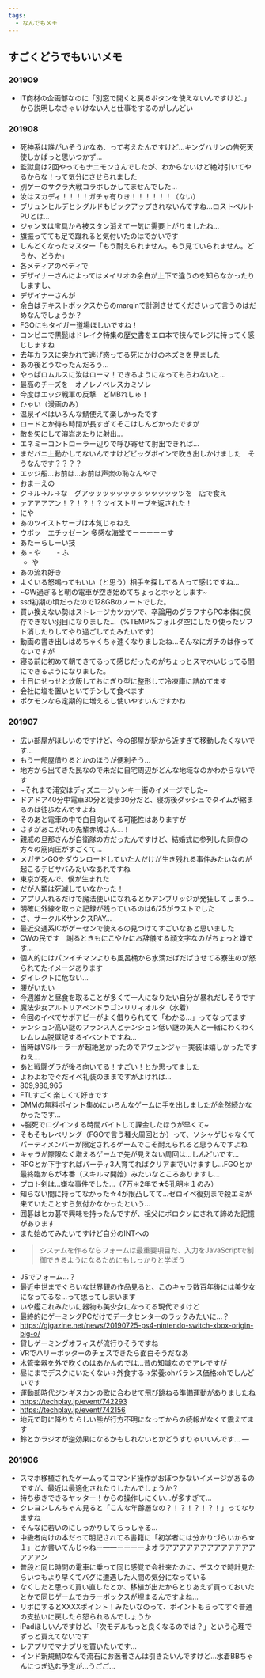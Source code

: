 ```yaml
---
tags:
  - なんでもメモ
---
```


## すごくどうでもいいメモ
### 201909
- IT商材の企画部なのに「別窓で開くと戻るボタンを使えないんですけど、」から説明しなきゃいけない人と仕事をするのがしんどい

### 201908
- 死神系は誰がいそうかなあ、って考えたんですけど…キングハサンの告死天使しかぱっと思いつかず…
- 監獄島は2回やってもナニモンさんでしたが、わからないけど絶対引いてやるからな！って気分にさせられました
- 別ゲーのサクラ大戦コラボしかしてませんでした…
- 汝はスカディ！！！！ガチャ有りき！！！！！！（ない）
- ブリュンヒルデとシグルドもピックアップされないんですね…ロストベルトPUとは…
- ジャンヌは宝具から被スタン消えて一気に需要上がりましたね…
- 旗振ってても足で蹴れると気付いたのはでかいです
- しんどくなったマスター「もう耐えられません。もう見ていられません。どうか、どうか」
- 各メディアのベディで
- デザイナーさんによってはメイリオの余白が上下で違うのを知らなかったりしますし、
- デザイナーさんが
- 余白はテキストボックスからのmarginで計測させてくださいって言うのはだめなんでしょうか？
- FGOにもタイガー道場ほしいですね！
- コンビニで黒髭はドレイク特集の歴史書をエロ本で挟んでレジに持ってく感じしますね
- 去年カラスに突かれて逃げ惑ってる死にかけのネズミを見ました
- あの後どうなったんだろう…
- やっぱロムルスに汝はローマ！できるようになってもらわないと…
- 最高のチーズを　オノレノペレスカミソレ
- 今度はエッジ戦軍の反撃　どMBれしゅ！
- ひゃい（漫画のみ）
- 温泉イベはいろんな鯖使えて楽しかったです
- ロードとか待ち時間が長すぎてそこはしんどかったですが
- 敵を矢にして溶岩あたりに射出…
- エネミーコントローラー辺りで呼び寄せて射出できれば…
- まだバニ上動かしてないんですけどビッグボインで吹き出しかけました　そうなんです？？？？
- エッジ船…お前は…お前は声楽の恥なんやで
- おまーえの
- ク→ル→ル→な　グアッッッッッッッッッッッッッツを　店で食え
- ァアアアアン！？！？！？ツイストサーブを返された！
- にや
- あのツイストサーブは本気じゃねえ
- ウボッ　エチッゼーン 多感な海堂でーーーーーす
- あたーらしーい技
- あ
		- や
		　　- ふ
	- や
- あの流れ好き
- よくいる怒鳴ってもいい（と思う）相手を探してる人って感じですね…
- ~GW過ぎると朝の電車が空き始めてちょっとホッとします~
- ssd初期の頃だったので128GBのノートでした。
- 買い換えない勢はストレージカツカツで、卒論用のグラフすらPC本体に保存できない羽目になりました…（%TEMP%フォルダ空にしたり使ったソフト消したりしてやり過ごしてたみたいです）
- 動画の書き出しはめちゃくちゃ速くなりましたね…そんなにガチのは作ってないですが
- 寝る前に初めて朝できてるって感じだったのがちょっとスマホいじってる間にできるようになりました。
- 土日にせっせと炊飯しておにぎり型に整形して冷凍庫に詰めてます
- 会社に塩を置いといてチンして食べます
- ポケモンなら定期的に増えるし使いやすいんですかね

### 201907
- 広い部屋がほしいのですけど、今の部屋が駅から近すぎて移動したくないです…
- もう一部屋借りるとかのほうが便利そう…
- 地方から出てきた民なので未だに自宅周辺がどんな地域なのかわからないです
- ~それまで浦安はディズニージャンキー街のイメージでした~
- ドアドア40分中電車30分と徒歩30分だと、寝坊後ダッシュでタイムが縮まるのは徒歩なんですよね
- そのあと電車の中で白目向いてる可能性はありますが
- さすがあこがれの先輩赤城さん…！
- 親戚の旦那さんが自衛隊の方だったんですけど、結婚式に参列した同僚の方々の筋肉圧がすごくて…
- メガテンGOをダウンロードしていた人だけが生き残れる事件みたいなのが起こるデビサバみたいなあれですね
- 東京が死んで、僕が生まれた
- だが人類は死滅していなかった！
- アプリ入れるだけで魔法使いになれるとかアンブリッジが発狂してしまう…
- 明確に外線を取った記録が残っているのは6/25がラストでした
- さ、サークルKサンクスPAY…
- 最近交通系ICがゲーセンで使えるの見つけてすごいなあと思いました
- CWの民です　謝るときもにこやかにお辞儀する顔文字なのがちょっと嫌です…
- 個人的にはパンイチマンよりも風呂桶から水滴だばだばさせてる寮生のが怒られてたイメージあります
- ダイレクトに危ない…
- 腰がいたい
- 今週誰かと昼食を取ることが多くて一人になりたい自分が暴れだしそうです
- 魔法少女アルトリアペンドラゴンリリィオルタ（水着）
- 今回のイベでサポアビーがよく借りられてて「わかる…」ってなってます
- テンション高い謎のフランス人とテンション低い謎の美人と一緒にわくわくレムレム脱獄記するイベントですね…
- 当時はVSルーラーが超絶怠かったのでアヴェンジャー実装は嬉しかったですねえ…
- あと戦闘グラが後ろ向いてる！すごい！とか思ってました
- よわよわでぐだイベ礼装のままですがよければ…
- 809,986,965
- FTLすごく楽しくて好きです
- DMMの無料ポイント集めにいろんなゲームに手を出しましたが全然続かなかったです…
- ~脳死でログインする時間バイトして課金したほうが早くて~
- そもそもレベリング（FGOで言う種火周回とか）って、ソシャゲじゃなくてパーティメンバーが限定されるゲームでこそ耐えられると思うんですよね
- キャラが際限なく増えるゲームで先が見えない周回は…しんどいです…
- RPGとか下手すればパーティ3人育てればクリアまでいけますし…FGOとか最終臨からが本番（スキルマ開始）みたいなところありますし…
- プロト剣は…嫌な事件でした…（7万＊2年で★5孔明＊１のみ）
- 知らない間に持ってなかった☆4が限凸してて…ゼロイベ復刻まで殺エミが来ていたことすら気付かなかったという…
- 囲碁はヒカ碁で興味を持ったんですが、祖父にボロクソにされて諦めた記憶があります
- また始めてみたいですけど自分のINTへの
- > システムを作るならフォームは最重要項目だ、入力をJavaScriptで制御できるようになるためにもしっかりと学ぼう
- JSでフォーム…？
- 最近中世までぐらいな世界観の作品見ると、このキャラ数百年後には美少女になってるな…って思ってしまいます
- いや艦これみたいに器物も美少女になってる現代ですけど
- 最終的にゲーミングPCだけでデータセンターのラックみたいに…？
- https://gigazine.net/news/20190725-ps4-nintendo-switch-xbox-origin-big-o/
- 貸しゲーミングオフィスが流行りそうですね
- VRでハリーポッターのチェスできたら面白そうだなあ
- 木管楽器を外で吹くのはあかんのでは…昔の知識なのでアレですが
- 昼にまでデスクにいたくない→外食する→栄養:ohバランス価格:ohでしんどいです
- 運動部時代ジンギスカンの歌に合わせて飛び跳ねる準備運動がありましたね
- https://techplay.jp/event/742293
- https://techplay.jp/event/742156
- 地元で町に降りたらしい熊が行方不明になってからの続報がなくて震えてます
- 鈴とかラジオが逆効果になるかもしれないとかどうすりゃいいんです…
—
### 201906
- スマホ移植されたゲームってコマンド操作がおぼつかないイメージがあるのですが、最近は最適化されたりしたんでしょうか？
- 持ち歩きできるヤッター！からの操作しにくい…が多すぎて…
- クレヨンしんちゃん見ると「こんな年齢層なの？！？！？！？！」ってなりますね
- そんなに若いのにしっかりしてらっしゃる…
- 中級者向けの本だって明記されてる書籍に「初学者には分かりづらいから☆１」とか書いてんじゃねー――ーーーーよオラアアアアアアアアアアアアアアアアン
- 普段と同じ時間の電車に乗って同じ感覚で会社来たのに、デスクで時計見たらいつもより早くてバグに遭遇した人間の気分になっている
- なくしたと思って買い直したとか、移植が出たからとりあえず買っておいたとかで同じゲームでカラーボックスが埋まるんですよね…
- リボにするとXXXXポイント！みたいなのって、ポイントもらってすぐ普通の支払いに戻したら怒られるんでしょうか
- iPadほしいんですけど、「次モデルもっと良くなるのでは？」という心理でずっと買えてないです
- レアプリでマナプリを買いたいです…
- インド新規鯖0なんで流石にお医者さんは引きたいんですけど…水着BBちゃんにつぎ込む予定が…うごご…